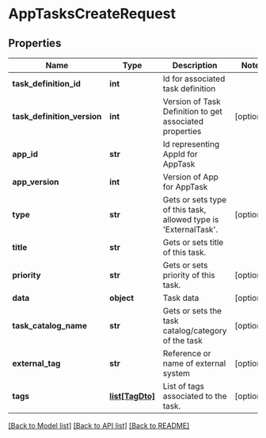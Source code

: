 # AppTasksCreateRequest

## Properties
Name | Type | Description | Notes
------------ | ------------- | ------------- | -------------
**task_definition_id** | **int** | Id for associated task definition | 
**task_definition_version** | **int** | Version of Task Definition to get associated properties | [optional] 
**app_id** | **str** | Id representing AppId for AppTask | 
**app_version** | **int** | Version of App for AppTask | 
**type** | **str** | Gets or sets type of this task, allowed type is &#39;ExternalTask&#39;. | [optional] 
**title** | **str** | Gets or sets title of this task. | 
**priority** | **str** | Gets or sets priority of this task. | [optional] 
**data** | **object** | Task data | [optional] 
**task_catalog_name** | **str** | Gets or sets the task catalog/category of the task | [optional] 
**external_tag** | **str** | Reference or name of external system | [optional] 
**tags** | [**list[TagDto]**](TagDto.md) | List of tags associated to the task. | [optional] 

[[Back to Model list]](../README.md#documentation-for-models) [[Back to API list]](../README.md#documentation-for-api-endpoints) [[Back to README]](../README.md)


